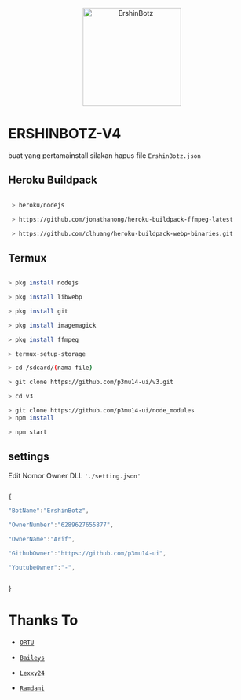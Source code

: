 <p align="center">

<img src="https://raw.githubusercontent.com/p3mu14-ui/v3/main/media/Ramdani3.jpg" alt="ErshinBotz" width="200"/>

</p>

# ERSHINBOTZ-V4
buat yang pertamainstall silakan hapus file ```ErshinBotz.json ``` 

## Heroku Buildpack

```bash

 > heroku/nodejs

 > https://github.com/jonathanong/heroku-buildpack-ffmpeg-latest

 > https://github.com/clhuang/heroku-buildpack-webp-binaries.git

```

## Termux

```bash

> pkg install nodejs

> pkg install libwebp

> pkg install git

> pkg install imagemagick

> pkg install ffmpeg

> termux-setup-storage

> cd /sdcard/(nama file)

> git clone https://github.com/p3mu14-ui/v3.git

> cd v3

> git clone https://github.com/p3mu14-ui/node_modules
> npm install

> npm start


```

## settings

Edit Nomor Owner DLL `'./setting.json'`

```ts

{

"BotName":"ErshinBotz",

"OwnerNumber":"6289627655877",

"OwnerName":"Arif",

"GithubOwner":"https://github.com/p3mu14-ui",

"YoutubeOwner":"-",


}

```



# Thanks To

* [`ORTU`](-)

* [`Baileys`](https://github.com/adiwajshing/Baileys)

* [`Lexxy24`](https://github.com/Lexxy24)

* [`Ramdani`](https://youtube.com/channel/UCB157jomCne961WzYHpG4gg)





